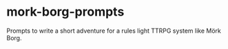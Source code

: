 # mork-borg-prompts
Prompts to write a short adventure for a rules light TTRPG system like Mörk Borg.
